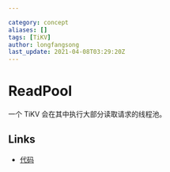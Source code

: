 ```yaml
---

category: concept
aliases: []
tags: [TiKV]
author: longfangsong
last_update: 2021-04-08T03:29:20Z
---
```


# ReadPool

一个 TiKV 会在其中执行大部分读取请求的线程池。

## Links

- [代码](https://github.com/tikv/tikv/blob/cdce465a8603e15f38e892d97777933641a03379/src/read_pool.rs#L18)
